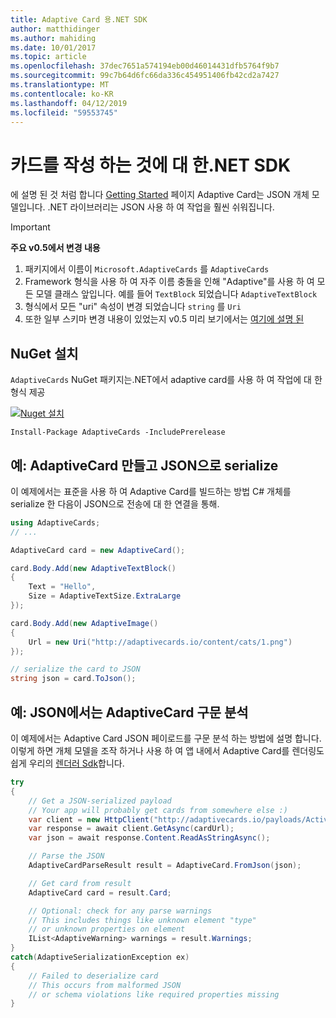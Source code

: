 ```yaml
---
title: Adaptive Card 용.NET SDK
author: matthidinger
ms.author: mahiding
ms.date: 10/01/2017
ms.topic: article
ms.openlocfilehash: 37dec7651a574194eb00d46014431dfb5764f9b7
ms.sourcegitcommit: 99c7b64d6fc66da336c454951406fb42cd2a7427
ms.translationtype: MT
ms.contentlocale: ko-KR
ms.lasthandoff: 04/12/2019
ms.locfileid: "59553745"
---
```

# <a name="net-sdk-for-authoring-cards"></a>카드를 작성 하는 것에 대 한.NET SDK

에 설명 된 것 처럼 합니다 [Getting Started](../../authoring-cards/getting-started.md) 페이지 Adaptive Card는 JSON 개체 모델입니다. .NET 라이브러리는 JSON 사용 하 여 작업을 훨씬 쉬워집니다.

> [!IMPORTANT]
> **주요 v0.5에서 변경 내용**
> 
> 1. 패키지에서 이름이 `Microsoft.AdaptiveCards` 를 `AdaptiveCards`
> 1. Framework 형식을 사용 하 여 자주 이름 충돌을 인해 "Adaptive"를 사용 하 여 모든 모델 클래스 앞입니다. 예를 들어 `TextBlock` 되었습니다 `AdaptiveTextBlock`
> 1. 형식에서 모든 "uri" 속성이 변경 되었습니다 `string` 를 `Uri`
> 1. 또한 일부 스키마 변경 내용이 있었는지 v0.5 미리 보기에서는 [여기에 설명 된](https://github.com/Microsoft/AdaptiveCards/pull/633)


## <a name="nuget-install"></a>NuGet 설치
`AdaptiveCards` NuGet 패키지는.NET에서 adaptive card를 사용 하 여 작업에 대 한 형식 제공

[![Nuget 설치](https://img.shields.io/nuget/vpre/AdaptiveCards.svg)](https://www.nuget.org/packages/AdaptiveCards)

```console
Install-Package AdaptiveCards -IncludePrerelease
```

## <a name="example-create-an-adaptivecard-and-serialize-to-json"></a>예: AdaptiveCard 만들고 JSON으로 serialize

이 예제에서는 표준을 사용 하 여 Adaptive Card를 빌드하는 방법 C# 개체를 serialize 한 다음이 JSON으로 전송에 대 한 연결을 통해.

```csharp
using AdaptiveCards;
// ...

AdaptiveCard card = new AdaptiveCard();

card.Body.Add(new AdaptiveTextBlock() 
{
    Text = "Hello",
    Size = AdaptiveTextSize.ExtraLarge
});

card.Body.Add(new AdaptiveImage() 
{
    Url = new Uri("http://adaptivecards.io/content/cats/1.png")
});

// serialize the card to JSON
string json = card.ToJson();
```

## <a name="example-parse-an-adaptivecard-from-json"></a>예: JSON에서는 AdaptiveCard 구문 분석

이 예제에서는 Adaptive Card JSON 페이로드를 구문 분석 하는 방법에 설명 합니다. 이렇게 하면 개체 모델을 조작 하거나 사용 하 여 앱 내에서 Adaptive Card를 렌더링도 쉽게 우리의 [렌더러 Sdk](../../rendering-cards/getting-started.md)합니다.

```csharp
try
{
    // Get a JSON-serialized payload
    // Your app will probably get cards from somewhere else :)
    var client = new HttpClient("http://adaptivecards.io/payloads/ActivityUpdate.json");
    var response = await client.GetAsync(cardUrl);
    var json = await response.Content.ReadAsStringAsync();

    // Parse the JSON 
    AdaptiveCardParseResult result = AdaptiveCard.FromJson(json);

    // Get card from result
    AdaptiveCard card = result.Card;

    // Optional: check for any parse warnings
    // This includes things like unknown element "type"
    // or unknown properties on element
    IList<AdaptiveWarning> warnings = result.Warnings;
}
catch(AdaptiveSerializationException ex)
{
    // Failed to deserialize card 
    // This occurs from malformed JSON
    // or schema violations like required properties missing 
}
```
